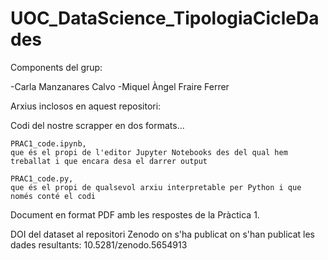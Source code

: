 # UOC_DataScience_TipologiaCicleDades

Components del grup:

-Carla Manzanares Calvo
-Miquel Àngel Fraire Ferrer

Arxius inclosos en aquest repositori:

  Codi del nostre scrapper en dos formats...
    
    PRAC1_code.ipynb,
    que és el propi de l'editor Jupyter Notebooks des del qual hem treballat i que encara desa el darrer output
    
    PRAC1_code.py,
    que és el propi de qualsevol arxiu interpretable per Python i que només conté el codi
    
  Document en format PDF amb les respostes de la Pràctica 1. 
  

DOI del dataset al repositori Zenodo on s'ha publicat on s'han publicat les dades resultants: 10.5281/zenodo.5654913
